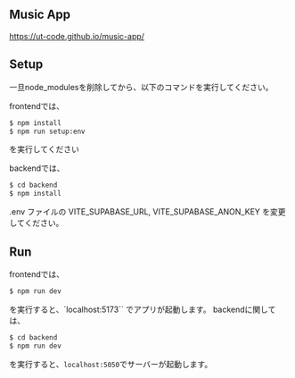 ## Music App

https://ut-code.github.io/music-app/

## Setup

一旦node_modulesを削除してから、以下のコマンドを実行してください。

frontendでは、

```bash
$ npm install
$ npm run setup:env
```

を実行してください

backendでは、

```bash
$ cd backend
$ npm install
```

.env ファイルの VITE_SUPABASE_URL, VITE_SUPABASE_ANON_KEY を変更してください。

## Run

frontendでは、

```bash
$ npm run dev
```

を実行すると、`localhost:5173`` でアプリが起動します。
backendに関しては、

```bash
$ cd backend
$ npm run dev
```

を実行すると、`localhost:5050`でサーバーが起動します。
